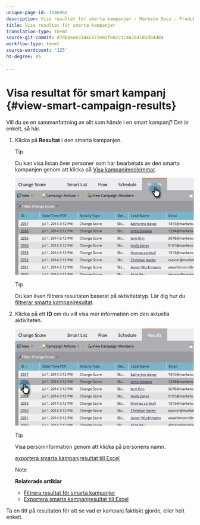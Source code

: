 ```yaml
---
unique-page-id: 1146968
description: Visa resultat för smarta kampanjer - Marketo Docs - Produktdokumentation
title: Visa resultat för smarta kampanjer
translation-type: tm+mt
source-git-commit: d7d6aee63144c472e02fe0221c4a164183d04dd4
workflow-type: tm+mt
source-wordcount: '125'
ht-degree: 0%

---
```



# Visa resultat för smart kampanj {#view-smart-campaign-results}

Vill du se en sammanfattning av allt som hände i en smart kampanj? Det är enkelt, så här.

1. Klicka på **Resultat** i den smarta kampanjen.

   >[!TIP]
   >
   >Du kan visa listan över personer som har bearbetats av den smarta kampanjen genom att klicka på [Visa kampanjmedlemmar](view-smart-campaign-members.md).

   ![](assets/image2014-9-22-11-38-10.jpg)

   >[!TIP]
   >
   >Du kan även filtrera resultaten baserat på aktivitetstyp. Lär dig hur du [filtrerar smarta kampanjresultat](filter-smart-campaign-results.md).

1. Klicka på ett **ID** om du vill visa mer information om den aktuella aktiviteten.

   ![](assets/image2014-9-22-11-39-22.jpg)

   >[!TIP]
   >
   >Visa personinformation genom att klicka på personens namn.

   [exportera smarta kampanjresultat till Excel](export-smart-campaign-results-to-excel.md)

   >[!NOTE]
   >
   >**Relaterade artiklar**
   >
   >    
   >    
   >    * [Filtrera resultat för smarta kampanjer](filter-smart-campaign-results.md)
   >    * [Exportera smarta kampanjresultat till Excel](export-smart-campaign-results-to-excel.md)


Ta en titt på resultaten för att se vad er kampanj faktiskt gjorde, eller helt enkelt.